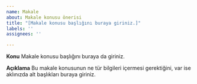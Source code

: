 ```yaml
---
name: Makale
about: Makale konusu önerisi
title: "[Makale konusu başlığını buraya giriniz.]"
labels: ''
assignees: ''

---
```


**Konu**
Makale konusu başlığını buraya da giriniz.

**Açıklama**
Bu makale konusunun ne tür bilgileri içermesi gerektiğini, var ise aklınızda alt başlıkları buraya giriniz.

